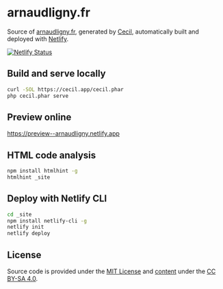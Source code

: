# arnaudligny.fr

Source of [arnaudligny.fr](https://arnaudligny.fr), generated by [Cecil](https://cecil.app), automatically built and deployed with [Netlify](https://www.netlify.com).

[![Netlify Status](https://api.netlify.com/api/v1/badges/5df6352b-ec80-455f-a6d8-059c176675c4/deploy-status)](https://app.netlify.com/sites/arnaudligny/deploys)

## Build and serve locally

```bash
curl -SOL https://cecil.app/cecil.phar
php cecil.phar serve
```

## Preview online

<https://preview--arnaudligny.netlify.app>

## HTML code analysis

```bash
npm install htmlhint -g
htmlhint _site
```

## Deploy with Netlify CLI

```bash
cd _site
npm install netlify-cli -g
netlify init
netlify deploy
```

## License

Source code is provided under the [MIT License](LICENSE) and [content](content) under the [CC BY-SA 4.0](https://creativecommons.org/licenses/by-sa/4.0/).
